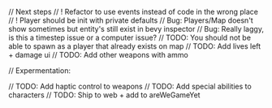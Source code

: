 // Next steps
// ! Refactor to use events instead of code in the wrong place
// ! Player should be init with private defaults
// Bug: Players/Map doesn't show sometimes but entity's still exist in bevy inspector
// Bug: Really laggy, is this a timestep issue or a computer issue?
// TODO: You should not be able to spawn as a player that already exists on map
// TODO: Add lives left + damage ui
// TODO: Add other weapons with ammo

// Expermentation:

// TODO: Add haptic control to weapons
// TODO: Add special abilities to characters
// TODO: Ship  to web + add to areWeGameYet


